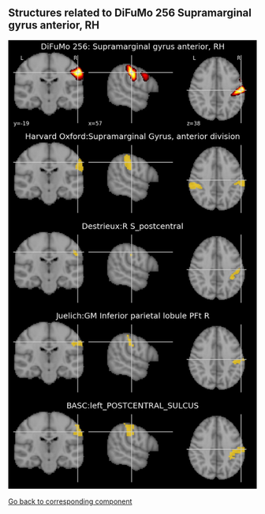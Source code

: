 


## Structures related to DiFuMo 256 Supramarginal gyrus anterior, RH

![47](47.jpg "Structures related to DiFuMo 256 Supramarginal gyrus anterior, RH")

[Go back to corresponding component](https://parietal-inria.github.io/DiFuMo/256/html/47.html)
